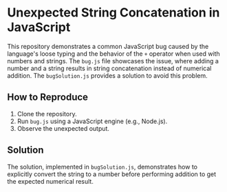 # Unexpected String Concatenation in JavaScript

This repository demonstrates a common JavaScript bug caused by the language's loose typing and the behavior of the `+` operator when used with numbers and strings.  The `bug.js` file showcases the issue, where adding a number and a string results in string concatenation instead of numerical addition. The `bugSolution.js` provides a solution to avoid this problem.

## How to Reproduce

1. Clone the repository.
2. Run `bug.js` using a JavaScript engine (e.g., Node.js).
3. Observe the unexpected output.

## Solution

The solution, implemented in `bugSolution.js`, demonstrates how to explicitly convert the string to a number before performing addition to get the expected numerical result.